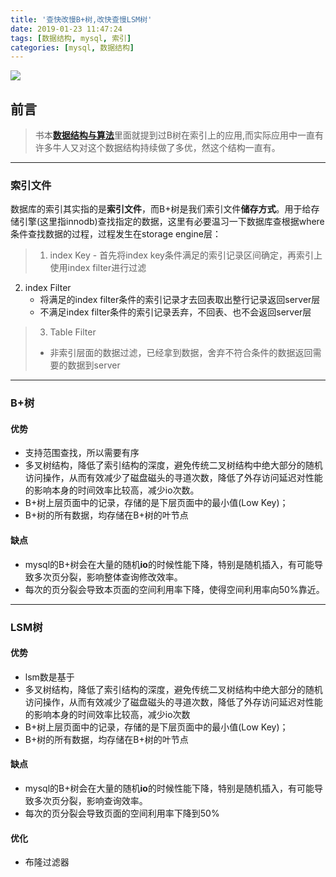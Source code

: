 ```yaml
---
title: '查快改慢B+树,改快查慢LSM树'
date: 2019-01-23 11:47:24
tags: [数据结构, mysql, 索引]
categories: [mysql, 数据结构]
---
```

![](https://bing.ioliu.cn/photo/EyeFireworks_EN-AU4834024020)
## 前言
>书本[**数据结构与算法**]()里面就提到过B树在索引上的应用,而实际应用中一直有许多牛人又对这个数据结构持续做了多优，然这个结构一直有。

---
### 索引文件
数据库的索引其实指的是**索引文件**，而B+树是我们索引文件**储存方式**。用于给存储引擎(这里指innodb)查找指定的数据，这里有必要温习一下数据库查根据where条件查找数据的过程，过程发生在storage engine层：
>1. index Key
    - 首先将index key条件满足的索引记录区间确定，再索引上使用index filter进行过滤
2. index Filter
    - 将满足的index filter条件的索引记录才去回表取出整行记录返回server层
    - 不满足index filter条件的索引记录丢弃，不回表、也不会返回server层 
>3. Table Filter
>   - 非索引层面的数据过滤，已经拿到数据，舍弃不符合条件的数据返回需要的数据到server
---    
### B+树
####   优势
- 支持范围查找，所以需要有序 
- 多叉树结构，降低了索引结构的深度，避免传统二叉树结构中绝大部分的随机访问操作，从而有效减少了磁盘磁头的寻道次数，降低了外存访问延迟对性能的影响本身的时间效率比较高，减少io次数。
- B+树上层页面中的记录，存储的是下层页面中的最小值(Low Key)；
- B+树的所有数据，均存储在B+树的叶节点  
#### 缺点
- mysql的B+树会在大量的随机**io**的时候性能下降，特别是随机插入，有可能导致多次页分裂，影响整体查询修改效率。
- 每次的页分裂会导致本页面的空间利用率下降，使得空间利用率向50%靠近。 
---
### LSM树
#### 优势
- lsm数是基于 
- 多叉树结构，降低了索引结构的深度，避免传统二叉树结构中绝大部分的随机访问操作，从而有效减少了磁盘磁头的寻道次数，降低了外存访问延迟对性能的影响本身的时间效率比较高，减少io次数
- B+树上层页面中的记录，存储的是下层页面中的最小值(Low Key)；
- B+树的所有数据，均存储在B+树的叶节点  
#### 缺点
- mysql的B+树会在大量的随机**io**的时候性能下降，特别是随机插入，有可能导致多次页分裂，影响查询效率。
- 每次的页分裂会导致页面的空间利用率下降到50% 
#### 优化
- 布隆过滤器 

